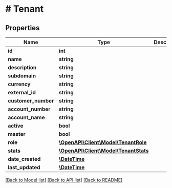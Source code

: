 # # Tenant

## Properties

Name | Type | Description | Notes
------------ | ------------- | ------------- | -------------
**id** | **int** |  | [optional]
**name** | **string** |  | [optional]
**description** | **string** |  | [optional]
**subdomain** | **string** |  | [optional]
**currency** | **string** |  | [optional]
**external_id** | **string** |  | [optional]
**customer_number** | **string** |  | [optional]
**account_number** | **string** |  | [optional]
**account_name** | **string** |  | [optional]
**active** | **bool** |  | [optional]
**master** | **bool** |  | [optional]
**role** | [**\OpenAPI\Client\Model\TenantRole**](TenantRole.md) |  | [optional]
**stats** | [**\OpenAPI\Client\Model\TenantStats**](TenantStats.md) |  | [optional]
**date_created** | [**\DateTime**](\DateTime.md) |  | [optional]
**last_updated** | [**\DateTime**](\DateTime.md) |  | [optional]

[[Back to Model list]](../../README.md#models) [[Back to API list]](../../README.md#endpoints) [[Back to README]](../../README.md)
